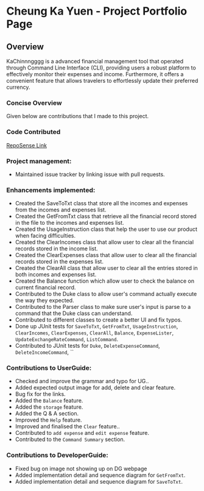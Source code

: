 # Cheung Ka Yuen - Project Portfolio Page

## Overview
KaChinnngggg is a advanced financial management tool that operated through Command Line Interface (CLI), 
providing users a robust platform to effectively monitor their expenses and income. 
Furthermore, it offers a convenient feature that allows travelers to effortlessly update their preferred currency.

### Concise Overview
Given below are contributions that I made to this project.

### Code Contributed
[RepoSense Link](https://nus-cs2113-ay2324s1.github.io/tp-dashboard/?search=&sort=groupTitle&sortWithin=title&timeframe=commit&mergegroup=&groupSelect=groupByRepos&breakdown=true&checkedFileTypes=docs~functional-code~test-code&since=2023-09-22&tabOpen=true&tabType=authorship&tabAuthor=KenCheung18&tabRepo=AY2324S1-CS2113-T18-3%2Ftp%5Bmaster%5D&authorshipIsMergeGroup=false&authorshipFileTypes=docs~functional-code~test-code&authorshipIsBinaryFileTypeChecked=false&authorshipIsIgnoredFilesChecked=false)

### Project management:
- Maintained issue tracker by linking issue with pull requests.

### Enhancements implemented:
- Created the SaveToTxt class that store all the incomes and expenses from the incomes and expenses list.
- Created the GetFromTxt class that retrieve all the financial record stored in the file to the incomes and expenses list.
- Created the UsageInstruction class that help the user to use our product when facing difficulties.
- Created the ClearIncomes class that allow user to clear all the financial records stored in the income list.
- Created the ClearExpenses class that allow user to clear all the financial records stored in the expenses list.
- Created the ClearAll class that allow user to clear all the entries stored in both incomes and expenses list.
- Created the Balance function which allow user to check the balance on current financial record.
- Contributed to the Duke class to allow user's command actually execute the way they expected.
- Contributed to the Parser class to make sure user's input is parse to a command that the Duke class can understand.
- Contributed to different classes to create a better UI and fix typos.
- Done up JUnit tests for `SaveToTxt`, `GetFromTxt`, `UsageInstruction`, `ClearIncomes`, `ClearExpenses`, `ClearAll`, `Balance`, `ExpenseLister`, `UpdateExchangeRateCommand`, `ListCommand`.
- Contributed to JUnit tests for `Duke`, `DeleteExpenseCommand`, `DeleteIncomeCommand`, ``

### Contributions to UserGuide:
- Checked and improve the grammar and typo for UG..
- Added expected output image for add, delete and clear feature.
- Bug fix for the links.
- Added the `Balance` feature.
- Added the `storage` feature.
- Added the Q & A section.
- Improved the `Help` feature.
- Improved and finalised the `Clear` feature..
- Contributed to `add expense` and `edit expense` feature.
- Contributed to the `Command Summary` section.

### Contributions to DeveloperGuide:
- Fixed bug on image not showing up on DG webpage
- Added implementation detail and sequence diagram for `GetFromTxt`.
- Added implementation detail and sequence diagram for `SaveToTxt`.

